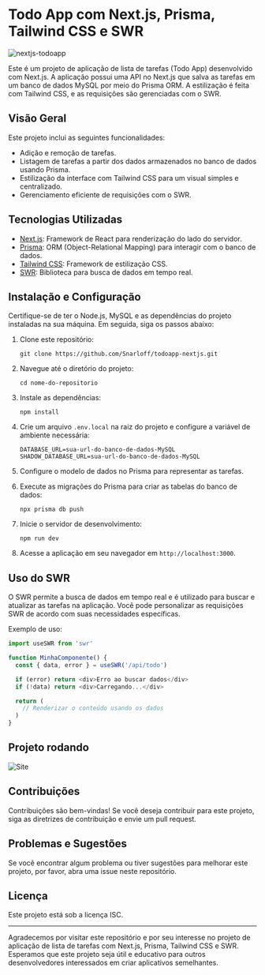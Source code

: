 # Todo App com Next.js, Prisma, Tailwind CSS e SWR

![nextjs-todoapp](https://github.com/Snarloff/todoapp-nextjs/assets/46792575/8b7ad3f9-355e-42fa-9dd2-7f4dda584a28)

Este é um projeto de aplicação de lista de tarefas (Todo App) desenvolvido com Next.js. A aplicação possui uma API no Next.js que salva as tarefas em um banco de dados MySQL por meio do Prisma ORM. A estilização é feita com Tailwind CSS, e as requisições são gerenciadas com o SWR.

## Visão Geral

Este projeto inclui as seguintes funcionalidades:

- Adição e remoção de tarefas.
- Listagem de tarefas a partir dos dados armazenados no banco de dados usando Prisma.
- Estilização da interface com Tailwind CSS para um visual simples e centralizado.
- Gerenciamento eficiente de requisições com o SWR.

## Tecnologias Utilizadas

- [Next.js](https://nextjs.org/): Framework de React para renderização do lado do servidor.
- [Prisma](https://www.prisma.io/): ORM (Object-Relational Mapping) para interagir com o banco de dados.
- [Tailwind CSS](https://tailwindcss.com/): Framework de estilização CSS.
- [SWR](https://swr.vercel.app/): Biblioteca para busca de dados em tempo real.

## Instalação e Configuração

Certifique-se de ter o Node.js, MySQL e as dependências do projeto instaladas na sua máquina. Em seguida, siga os passos abaixo:

1. Clone este repositório:

   ```shell
   git clone https://github.com/Snarloff/todoapp-nextjs.git
   ```

2. Navegue até o diretório do projeto:

   ```shell
   cd nome-do-repositorio
   ```

3. Instale as dependências:

   ```shell
   npm install
   ```

4. Crie um arquivo `.env.local` na raiz do projeto e configure a variável de ambiente necessária:

   ```env
   DATABASE_URL=sua-url-do-banco-de-dados-MySQL
   SHADOW_DATABASE_URL=sua-url-do-banco-de-dados-MySQL
   ```

5. Configure o modelo de dados no Prisma para representar as tarefas.

6. Execute as migrações do Prisma para criar as tabelas do banco de dados:

   ```shell
   npx prisma db push
   ```

7. Inicie o servidor de desenvolvimento:

   ```shell
   npm run dev
   ```

8. Acesse a aplicação em seu navegador em `http://localhost:3000`.

## Uso do SWR

O SWR permite a busca de dados em tempo real e é utilizado para buscar e atualizar as tarefas na aplicação. Você pode personalizar as requisições SWR de acordo com suas necessidades específicas.

Exemplo de uso:

```javascript
import useSWR from 'swr'

function MinhaComponente() {
  const { data, error } = useSWR('/api/todo')

  if (error) return <div>Erro ao buscar dados</div>
  if (!data) return <div>Carregando...</div>

  return (
    // Renderizar o conteúdo usando os dados
  )
}
```

## Projeto rodando

![Site](https://i.imgur.com/yCSZttP.png)

## Contribuições

Contribuições são bem-vindas! Se você deseja contribuir para este projeto, siga as diretrizes de contribuição e envie um pull request.

## Problemas e Sugestões

Se você encontrar algum problema ou tiver sugestões para melhorar este projeto, por favor, abra uma issue neste repositório.

## Licença

Este projeto está sob a licença ISC.

---

Agradecemos por visitar este repositório e por seu interesse no projeto de aplicação de lista de tarefas com Next.js, Prisma, Tailwind CSS e SWR. Esperamos que este projeto seja útil e educativo para outros desenvolvedores interessados em criar aplicativos semelhantes.
